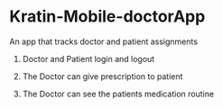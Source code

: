 # Kratin-Mobile-doctorApp
An app that tracks doctor and patient assignments


1. Doctor and Patient login and logout

2. The Doctor can give prescription to patient 

3. The Doctor can see the patients medication routine





